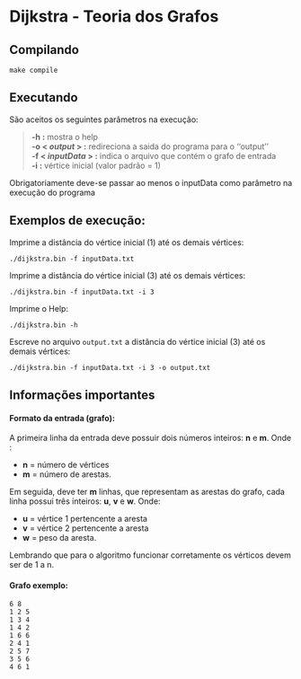 # Dijkstra - Teoria dos Grafos

## Compilando

```
make compile
```

## Executando
São aceitos os seguintes parâmetros na execução:
> **-h :** mostra o help  
> **-o < *output* > :** redireciona a saida do programa para o ‘‘output’’  
> **-f < *inputData* > :** indica o arquivo que contém o grafo de entrada  
> **-i :** vértice inicial  (valor padrão = 1)
  
Obrigatoriamente deve-se passar ao menos o inputData como parâmetro na execução do programa  
  
## Exemplos de execução:  
Imprime a distância do vértice inicial (1) até os demais vértices:  
```
./dijkstra.bin -f inputData.txt
```
  
Imprime a distância do vértice inicial (3) até os demais vértices:  
```
./dijkstra.bin -f inputData.txt -i 3
```  

Imprime o Help:  
```
./dijkstra.bin -h
```  

Escreve no arquivo `output.txt` a distância do vértice inicial (3) até os demais vértices:  
```
./dijkstra.bin -f inputData.txt -i 3 -o output.txt
```

## Informações importantes  

#### Formato da entrada (grafo):  
A primeira linha da entrada deve possuir dois números inteiros: **n** e **m**. Onde :
- **n** = número de vértices
- **m** = número de arestas.  

Em seguida, deve ter **m** linhas, que representam as arestas do grafo, cada linha possui três inteiros: **u**, **v** e **w**. Onde:
- **u** = vértice 1 pertencente a aresta
- **v** = vértice 2 pertencente a aresta 
- **w** = peso da aresta.

Lembrando que para o algoritmo funcionar corretamente os vérticos devem ser de 1 a n.

#### Grafo exemplo:  
```
6 8
1 2 5
1 3 4
1 4 2
1 6 6
2 4 1
2 5 7
3 5 6
4 6 1
```

